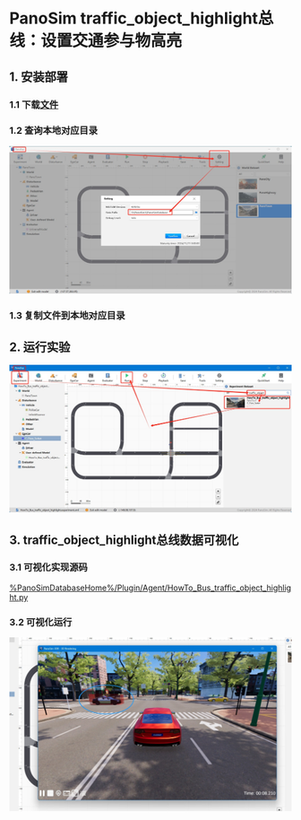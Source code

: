 # PanoSim traffic_object_highlight总线：设置交通参与物高亮

## 1. 安装部署

### 1.1 下载[文件](https://github.com/liyanlee/PanoSim_How_To/tree/main/Bus/traffic_object_highlight/PanoSimDatabase)

### 1.2 查询本地对应目录
![image](../ego/docs/images/folder.jpg)

### 1.3 复制文件到本地对应目录

## 2. 运行实验
![image](docs/images/open.jpg)


## 3. traffic_object_highlight总线数据可视化

### 3.1 可视化实现源码
[%PanoSimDatabaseHome%/Plugin/Agent/HowTo_Bus_traffic_object_highlight.py](PanoSimDatabase/Plugin/Agent/HowTo_Bus_traffic_object_highlight.py)

### 3.2 可视化运行
![image](docs/images/visualization.jpg)

